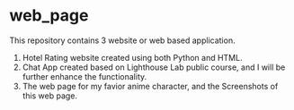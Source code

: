 # web_page
This repository contains 3 website or web based application.
1. Hotel Rating website created using both Python and HTML.
2. Chat App created based on Lighthouse Lab public course, and I will be further enhance the functionality.
3. The web page for my favior anime character, and the Screenshots of this web page.
